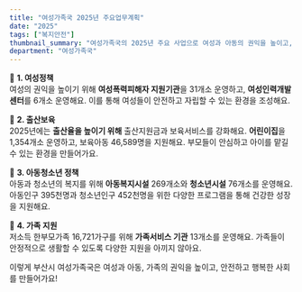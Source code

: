 ```yaml
---
title: "여성가족국 2025년 주요업무계획"
date: "2025"
tags: ["복지안전"]
thumbnail_summary: "여성가족국의 2025년 주요 사업으로 여성과 아동의 권익을 높이고, 가족 지원을 강화해요!"
department: "여성가족국"
---
```


💪 **1. 여성정책**  
여성의 권익을 높이기 위해 **여성폭력피해자 지원기관**을 31개소 운영하고, **여성인력개발센터**를 6개소 운영해요. 이를 통해 여성들이 안전하고 자립할 수 있는 환경을 조성해요.

👶 **2. 출산보육**  
2025년에는 **출산율을 높이기 위해** 출산지원금과 보육서비스를 강화해요. **어린이집**을 1,354개소 운영하고, 보육아동 46,589명을 지원해요. 부모들이 안심하고 아이를 맡길 수 있는 환경을 만들어가요.

👦 **3. 아동청소년 정책**  
아동과 청소년의 복지를 위해 **아동복지시설** 269개소와 **청소년시설** 76개소를 운영해요. 아동인구 395천명과 청소년인구 452천명을 위한 다양한 프로그램을 통해 건강한 성장을 지원해요.

🏡 **4. 가족 지원**  
저소득 한부모가족 16,721가구를 위해 **가족서비스 기관** 13개소를 운영해요. 가족들이 안정적으로 생활할 수 있도록 다양한 지원을 아끼지 않아요.

이렇게 부산시 여성가족국은 여성과 아동, 가족의 권익을 높이고, 안전하고 행복한 사회를 만들어가요!